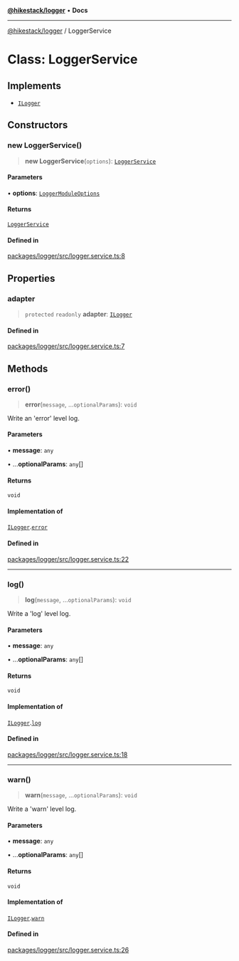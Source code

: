 [**@hikestack/logger**](/official/reference/logger/index.md) • **Docs**

***

[@hikestack/logger](/official/reference/logger/globals.md) / LoggerService

# Class: LoggerService

## Implements

- [`ILogger`](/official/reference/logger/interfaces/ILogger.md)

## Constructors

### new LoggerService()

> **new LoggerService**(`options`): [`LoggerService`](/official/reference/logger/classes/LoggerService.md)

#### Parameters

• **options**: [`LoggerModuleOptions`](/official/reference/logger/interfaces/LoggerModuleOptions.md)

#### Returns

[`LoggerService`](/official/reference/logger/classes/LoggerService.md)

#### Defined in

[packages/logger/src/logger.service.ts:8](https://github.com/hikestack/hike/blob/25d344bbdfe0453d4900cd57dd6b39277250a015/packages/logger/src/logger.service.ts#L8)

## Properties

### adapter

> `protected` `readonly` **adapter**: [`ILogger`](/official/reference/logger/interfaces/ILogger.md)

#### Defined in

[packages/logger/src/logger.service.ts:7](https://github.com/hikestack/hike/blob/25d344bbdfe0453d4900cd57dd6b39277250a015/packages/logger/src/logger.service.ts#L7)

## Methods

### error()

> **error**(`message`, ...`optionalParams`): `void`

Write an 'error' level log.

#### Parameters

• **message**: `any`

• ...**optionalParams**: `any`[]

#### Returns

`void`

#### Implementation of

[`ILogger`](/official/reference/logger/interfaces/ILogger.md).[`error`](/official/reference/logger/interfaces/ILogger.md#error)

#### Defined in

[packages/logger/src/logger.service.ts:22](https://github.com/hikestack/hike/blob/25d344bbdfe0453d4900cd57dd6b39277250a015/packages/logger/src/logger.service.ts#L22)

***

### log()

> **log**(`message`, ...`optionalParams`): `void`

Write a 'log' level log.

#### Parameters

• **message**: `any`

• ...**optionalParams**: `any`[]

#### Returns

`void`

#### Implementation of

[`ILogger`](/official/reference/logger/interfaces/ILogger.md).[`log`](/official/reference/logger/interfaces/ILogger.md#log)

#### Defined in

[packages/logger/src/logger.service.ts:18](https://github.com/hikestack/hike/blob/25d344bbdfe0453d4900cd57dd6b39277250a015/packages/logger/src/logger.service.ts#L18)

***

### warn()

> **warn**(`message`, ...`optionalParams`): `void`

Write a 'warn' level log.

#### Parameters

• **message**: `any`

• ...**optionalParams**: `any`[]

#### Returns

`void`

#### Implementation of

[`ILogger`](/official/reference/logger/interfaces/ILogger.md).[`warn`](/official/reference/logger/interfaces/ILogger.md#warn)

#### Defined in

[packages/logger/src/logger.service.ts:26](https://github.com/hikestack/hike/blob/25d344bbdfe0453d4900cd57dd6b39277250a015/packages/logger/src/logger.service.ts#L26)
